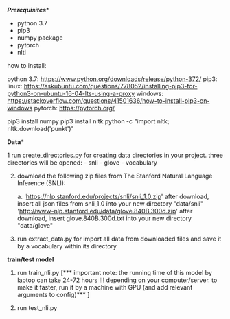 
*************************Prerequisites**************************

- python 3.7
- pip3
- numpy package
- pytorch
- nltl

how to install:

python 3.7:
        https://www.python.org/downloads/release/python-372/
pip3:
        linux: https://askubuntu.com/questions/778052/installing-pip3-for-python3-on-ubuntu-16-04-lts-using-a-proxy
        windows: https://stackoverflow.com/questions/41501636/how-to-install-pip3-on-windows
pytorch:
        https://pytorch.org/

pip3 install numpy
pip3 install nltk
python -c "import nltk; nltk.download('punkt')"


****************************Data*****************************

1 run create_directories.py for creating data directories in your project.
  three directories will be opened:
      - snli
      - glove
      - vocabulary

2. download the following zip files from The Stanford Natural Language Inference (SNLI):

    a. 'https://nlp.stanford.edu/projects/snli/snli_1.0.zip'
        after download, insert all json files from snli_1.0 into your new directory "data/snli"
    'http://www-nlp.stanford.edu/data/glove.840B.300d.zip'
         after download, insert glove.840B.300d.txt into your new directory "data/glove"

3. run extract_data.py for import all data from downloaded files and save it by a vocabulary within its directory

************************train/test model************************

1. run train_nli.py
    [*** important note: the running time of this model by laptop can take 24-72 hours !!! depending on your computer/server.
    to make it faster, run it by a machine with GPU (and add relevant arguments to config)*** ]

2. run test_nli.py


<END>
